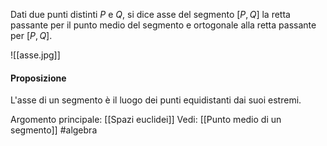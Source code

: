 Dati due  punti distinti $P$ e $Q$, si dice asse del segmento $[P,Q]$ la retta passante per il punto medio del segmento e ortogonale alla retta passante per $[P,Q]$.

![[asse.jpg]]

#### Proposizione
L'asse di un segmento è il luogo dei punti equidistanti dai suoi estremi.

Argomento principale: [[Spazi euclidei]]
Vedi: [[Punto medio di un segmento]]
#algebra 